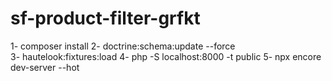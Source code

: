 # sf-product-filter-grfkt
1- composer install
2- doctrine:schema:update --force  
3- hautelook:fixtures:load
4- php -S localhost:8000 -t public
5- npx encore dev-server --hot 
